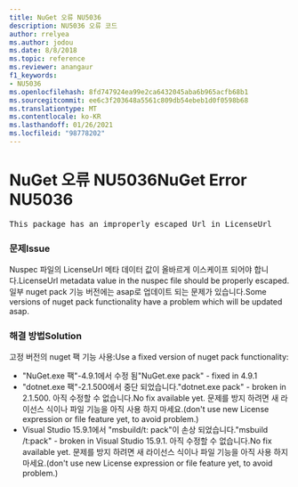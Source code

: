 ```yaml
---
title: NuGet 오류 NU5036
description: NU5036 오류 코드
author: rrelyea
ms.author: jodou
ms.date: 8/8/2018
ms.topic: reference
ms.reviewer: anangaur
f1_keywords:
- NU5036
ms.openlocfilehash: 8fd747924ea99e2ca6432045aba6b965acfb68b1
ms.sourcegitcommit: ee6c3f203648a5561c809db54ebeb1d0f0598b68
ms.translationtype: MT
ms.contentlocale: ko-KR
ms.lasthandoff: 01/26/2021
ms.locfileid: "98778202"
---
```

# <a name="nuget-error-nu5036"></a><span data-ttu-id="d7a09-103">NuGet 오류 NU5036</span><span class="sxs-lookup"><span data-stu-id="d7a09-103">NuGet Error NU5036</span></span>
<pre>This package has an improperly escaped Url in LicenseUrl</pre>

### <a name="issue"></a><span data-ttu-id="d7a09-104">문제</span><span class="sxs-lookup"><span data-stu-id="d7a09-104">Issue</span></span>

<span data-ttu-id="d7a09-105">Nuspec 파일의 LicenseUrl 메타 데이터 값이 올바르게 이스케이프 되어야 합니다.</span><span class="sxs-lookup"><span data-stu-id="d7a09-105">LicenseUrl metadata value in the nuspec file should be properly escaped.</span></span>
<span data-ttu-id="d7a09-106">일부 nuget pack 기능 버전에는 asap로 업데이트 되는 문제가 있습니다.</span><span class="sxs-lookup"><span data-stu-id="d7a09-106">Some versions of nuget pack functionality have a problem which will be updated asap.</span></span>

### <a name="solution"></a><span data-ttu-id="d7a09-107">해결 방법</span><span class="sxs-lookup"><span data-stu-id="d7a09-107">Solution</span></span>

<span data-ttu-id="d7a09-108">고정 버전의 nuget 팩 기능 사용:</span><span class="sxs-lookup"><span data-stu-id="d7a09-108">Use a fixed version of nuget pack functionality:</span></span>
* <span data-ttu-id="d7a09-109">"NuGet.exe 팩"-4.9.1에서 수정 됨</span><span class="sxs-lookup"><span data-stu-id="d7a09-109">"NuGet.exe pack" - fixed in 4.9.1</span></span>
* <span data-ttu-id="d7a09-110">"dotnet.exe 팩"-2.1.500에서 중단 되었습니다.</span><span class="sxs-lookup"><span data-stu-id="d7a09-110">"dotnet.exe pack" - broken in 2.1.500.</span></span> <span data-ttu-id="d7a09-111">아직 수정할 수 없습니다.</span><span class="sxs-lookup"><span data-stu-id="d7a09-111">No fix available yet.</span></span> <span data-ttu-id="d7a09-112">문제를 방지 하려면 새 라이선스 식이나 파일 기능을 아직 사용 하지 마세요.</span><span class="sxs-lookup"><span data-stu-id="d7a09-112">(don't use new License expression or file feature yet, to avoid problem.)</span></span>
* <span data-ttu-id="d7a09-113">Visual Studio 15.9.1에서 "msbuild/t: pack"이 손상 되었습니다.</span><span class="sxs-lookup"><span data-stu-id="d7a09-113">"msbuild /t:pack" - broken in Visual Studio 15.9.1.</span></span> <span data-ttu-id="d7a09-114">아직 수정할 수 없습니다.</span><span class="sxs-lookup"><span data-stu-id="d7a09-114">No fix available yet.</span></span> <span data-ttu-id="d7a09-115">문제를 방지 하려면 새 라이선스 식이나 파일 기능을 아직 사용 하지 마세요.</span><span class="sxs-lookup"><span data-stu-id="d7a09-115">(don't use new License expression or file feature yet, to avoid problem.)</span></span>

